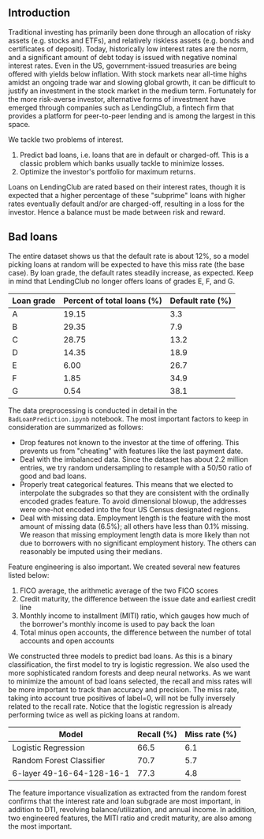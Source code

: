 ## Introduction

Traditional investing has primarily been done through an allocation of risky assets (e.g. stocks and ETFs), and relatively riskless assets (e.g. bonds and certificates of deposit). Today, historically low interest rates are the norm, and a significant amount of debt today is issued with negative nominal interest rates. Even in the US, government-issued treasuries are being offered with yields below inflation. With stock markets near all-time highs amidst an ongoing trade war and slowing global growth, it can be difficult to justify an investment in the stock market in the medium term. Fortunately for the more risk-averse investor, alternative forms of investment have emerged through companies such as LendingClub, a fintech firm that provides a platform for peer-to-peer lending and is among the largest in this space.

We tackle two problems of interest. 

1. Predict bad loans, i.e. loans that are in default or charged-off. This is a classic problem which banks usually tackle to minimize losses. 
2. Optimize the investor's portfolio for maximum returns.

Loans on LendingClub are rated based on their interest rates, though it is expected that a higher percentage of these "subprime" loans with higher rates eventually default and/or are charged-off, resulting in a loss for the investor. Hence a balance must be made between risk and reward.

## Bad loans

The entire dataset shows us that the default rate is about 12%, so a model picking loans at random will be expected to have this miss rate (the base case). By loan grade, the default rates steadily increase, as expected. Keep in mind that LendingClub no longer offers loans of grades E, F, and G.

| Loan grade | Percent of total loans (%) | Default rate (%) |
| ---- | ---- | ---- |
| A | 19.15 | 3.3 |
| B | 29.35 | 7.9 |
| C | 28.75 | 13.2 |
| D | 14.35 | 18.9 |
| E | 6.00 | 26.7 |
| F | 1.85 | 34.9 |
| G | 0.54 | 38.1 |

The data preprocessing is conducted in detail in the `BadLoanPrediction.ipynb` notebook. The most important factors to keep in consideration are summarized as follows:
* Drop features not known to the investor at the time of offering. This prevents us from "cheating" with features like the last payment date.
* Deal with the imbalanced data. Since the dataset has about 2.2 million entries, we try random undersampling to resample with a 50/50 ratio of good and bad loans.
* Properly treat categorical features. This means that we elected to interpolate the subgrades so that they are consistent with the ordinally encoded grades feature. To avoid dimensional blowup, the addresses were one-hot encoded into the four US Census designated regions.
* Deal with missing data. Employment length is the feature with the most amount of missing data (6.5%); all others have less than 0.1% missing. We reason that missing employment length data is more likely than not due to borrowers with no significant employment history. The others can reasonably be imputed using their medians.

Feature engineering is also important. We created several new features listed below:
1. FICO average, the arithmetic average of the two FICO scores
2. Credit maturity, the difference between the issue date and earliest credit line
3. Monthly income to installment (MITI) ratio, which gauges how much of the borrower's monthly income is used to pay back the loan
4. Total minus open accounts, the difference between the number of total accounts and open accounts

We constructed three models to predict bad loans. As this is a binary classification, the first model to try is logistic regression. We also used the more sophisticated random forests and deep neural networks. As we want to minimize the amount of bad loans selected, the recall and miss rates will be more important to track than accuracy and precision. The miss rate, taking into account true positives of label=0, will not be fully inversely related to the recall rate. Notice that the logistic regression is already performing twice as well as picking loans at random.

| Model | Recall (%) | Miss rate (%) | 
| ---- | ---- | ---- |
| Logistic Regression | 66.5 | 6.1 |
| Random Forest Classifier | 70.7 | 5.7 |
| 6-layer 49-16-64-128-16-1 | 77.3 | 4.8 |

The feature importance visualization as extracted from the random forest confirms that the interest rate and loan subgrade are most important, in addition to DTI, revolving balance/utilization, and annual income. In addition, two engineered features, the MITI ratio and credit maturity, are also among the most important.
